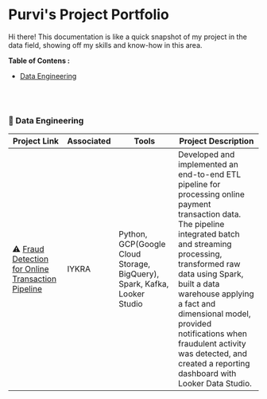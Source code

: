 # Purvi's Project Portfolio
Hi there! This documentation is like a quick snapshot of my project in the data field, showing off my skills and know-how in this area.

**Table of Contens :**
- [Data Engineering](https://github.com/Purvilimbachiya8/Data-Cleaning_SQL#-data-ngineering)



<br>
<br>

### 📂 Data Engineering

Project Link | Associated | Tools | Project Description
---|---|---|---
⚠️ [Fraud Detection for Online Transaction Pipeline](https://github.com/faizns/final-project-fraud-transaction-pipeline/blob/main/readme.md) | IYKRA | Python, GCP(Google Cloud Storage, BigQuery), Spark, Kafka, Looker Studio | Developed and implemented an end-to-end ETL pipeline for processing online payment transaction data. The pipeline integrated batch and streaming processing, transformed raw data using Spark, built a data warehouse applying a fact and dimensional model, provided notifications when fraudulent activity was detected, and created a reporting dashboard with Looker Data Studio.
<br>
<br>
